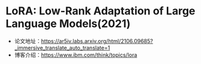 # LoRA: Low-Rank Adaptation of Large Language Models(2021)
- 论文地址：https://ar5iv.labs.arxiv.org/html/2106.09685?_immersive_translate_auto_translate=1
- 博客介绍：https://www.ibm.com/think/topics/lora
